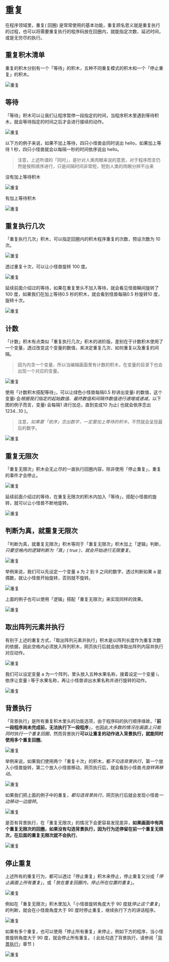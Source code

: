 # 重复

在程序领域里，重复( 回圈) 是常常使用的基本功能，重复顾名思义就是重复执行的过程，也可以将需要重复执行的程序码放在回圈内，就能指定次数、延迟时间，或是无穷尽的执行。

## 重复积木清单

重复的积木分别有一个「等待」的积木，五种不同重复模式的积木和一个「停止重复」的积木。

![重复](https://raw.githubusercontent.com/junhuanchen/test_repository/master/bpi-web/tutorials/images/zh-tw/docs/webbit/basic/loop-01.jpg)

## 等待

「等待」积木可以让我们让程序暂停一段指定的时间，当程序积木里遇到等待积木，就会等待指定的时间之后才会进行接续的动作。

![重复](https://raw.githubusercontent.com/junhuanchen/test_repository/master/bpi-web/tutorials/images/zh-tw/docs/webbit/basic/loop-23.jpg)

以下方的例子来说，如果不加上等待，四只小怪兽会同时说出 hello，如果加上等待 1 秒，四只小怪兽就会以每隔一秒的时间依序说出 hello。

> 注意，上述所谓的「同时」，是针对人类肉眼来说的意思，对于程序而言仍然是按照顺序进行，只是间隔时间非常短，短到人类的肉眼分辨不出来

没有加上等待积木

![重复](https://raw.githubusercontent.com/junhuanchen/test_repository/master/bpi-web/tutorials/images/zh-tw/docs/webbit/basic/loop-02.jpg)

有加上等待积木

![重复](https://raw.githubusercontent.com/junhuanchen/test_repository/master/bpi-web/tutorials/images/zh-tw/docs/webbit/basic/loop-03.gif)

## 重复执行几次

「重复执行几次」积木，可以指定回圈内的积木程序重复的次数，预设次数为 10 次。

![重复](https://raw.githubusercontent.com/junhuanchen/test_repository/master/bpi-web/tutorials/images/zh-tw/docs/webbit/basic/loop-06.jpg)

透过重复十次，可以让小怪兽旋转 100 度。

![重复](https://raw.githubusercontent.com/junhuanchen/test_repository/master/bpi-web/tutorials/images/zh-tw/docs/webbit/basic/loop-04.jpg)

延续前面介绍过的等待，如果在重复里头不加入等待，就会看见怪兽瞬间旋转了100 度，如果我们在加上等待0.5 秒的积木，就会看到怪兽每隔0.5 秒旋转10 度，旋转十次。

![重复](https://raw.githubusercontent.com/junhuanchen/test_repository/master/bpi-web/tutorials/images/zh-tw/docs/webbit/basic/loop-05.gif)

## 计数

「计数」积木有点类似「重复执行几次」积木的进阶版，差别在于计数积木使用了一个变量，透过改变这个变量的数值，来决定重复几次、如何重复以及重复的间隔。

> 因为内含一个变量，所以当编辑画面里有计数的积木，在变量的目录下也会出现一个对应的变量。

![重复](https://raw.githubusercontent.com/junhuanchen/test_repository/master/bpi-web/tutorials/images/zh-tw/docs/webbit/basic/loop-07.jpg)

使用「计数积木搭配等待」，可以让绿色小怪兽每隔0.5 秒讲出变量i 的数值，这个变量i 会*根据我们指定的起始数值、最终数值和间隔作数值进行递增或递减*，以下图的例子而言，变量i 会每隔1 进行加总，直到变成10 为止( 也就会依序念出1234...10 )。

> 注意，*如果要「依序」念出数字，一定要加上等待的积木*，不然就会呈现最后的数字。

![重复](https://raw.githubusercontent.com/junhuanchen/test_repository/master/bpi-web/tutorials/images/zh-tw/docs/webbit/basic/loop-08.gif)

## 重复无限次

「重复无限次」积木会无止尽的一直执行回圈内容，除非使用「停止重复」，重复的事件才会停止。

![重复](https://raw.githubusercontent.com/junhuanchen/test_repository/master/bpi-web/tutorials/images/zh-tw/docs/webbit/basic/loop-09.jpg)

延续前面介绍过的等待，在重复无限次的积木内加入「等待」，搭配小怪兽的旋转，就可以让小怪兽不断地旋转。

![重复](https://raw.githubusercontent.com/junhuanchen/test_repository/master/bpi-web/tutorials/images/zh-tw/docs/webbit/basic/loop-10.gif)

## 判断为真，就重复无限次

「判断为真，就重复无限次」积木等同于「重复无限次」积木加上「逻辑」判断，*只要空格内的逻辑判断为「真」( true )，就会开始进行无限重复*。

![重复](https://raw.githubusercontent.com/junhuanchen/test_repository/master/bpi-web/tutorials/images/zh-tw/docs/webbit/basic/loop-11.jpg)

举例来说，我们可以先设定一个变量 a 为 2 到 9 之间的数字，透过判断如果 a 是偶数，就让小怪兽开始旋转，否则就不旋转。

![重复](https://raw.githubusercontent.com/junhuanchen/test_repository/master/bpi-web/tutorials/images/zh-tw/docs/webbit/basic/loop-12.gif)

上面的例子也可以使用「逻辑」搭配「重复无限次」来实现同样的效果。

![重复](https://raw.githubusercontent.com/junhuanchen/test_repository/master/bpi-web/tutorials/images/zh-tw/docs/webbit/basic/loop-13.jpg)

## 取出阵列元素并执行

有别于上述的重复方式，「取出阵列元素并执行」积木是以阵列长度作为重复次数的依据，因此空格内必须放入阵列积木，网页执行后就会依序取出阵列内容并执行对应动作。

![重复](https://raw.githubusercontent.com/junhuanchen/test_repository/master/bpi-web/tutorials/images/zh-tw/docs/webbit/basic/loop-14.jpg)

我们可以设定变量 a 为一个阵列，里头放入五种水果名称，接着设定一个变量 i，依序让变量 i 等于水果名称，再让小怪兽讲出水果名称并进行旋转的动作。

![重复](https://raw.githubusercontent.com/junhuanchen/test_repository/master/bpi-web/tutorials/images/zh-tw/docs/webbit/basic/loop-15.gif)

## 背景执行

「背景执行」是所有重复积木里头的功能选项，由于程序码的执行顺序缘故，「**前一段程序尚未完成前，无法执行下一段程序**」，也因此*大多数的情况在画面上只能同时执行一个重复回圈*，然而背景执行**可以让重复的动作进入背景执行，就能同时使用多个重复回圈**。

![重复](https://raw.githubusercontent.com/junhuanchen/test_repository/master/bpi-web/tutorials/images/zh-tw/docs/webbit/basic/loop-17.jpg)

举例来说，如果我们使用两个「重复十次」的积木，都*不勾选背景执行*，第一个放入小怪兽旋转，第二个放入小怪兽移动，网页执行后，就会看到小怪兽*先旋转再移动*。

![重复](https://raw.githubusercontent.com/junhuanchen/test_repository/master/bpi-web/tutorials/images/zh-tw/docs/webbit/basic/loop-18.gif)

如果我们把上面的例子中的重复，*都勾选背景执行*，网页执行后就会发现小怪兽*一边移动一边旋转*。

![重复](https://raw.githubusercontent.com/junhuanchen/test_repository/master/bpi-web/tutorials/images/zh-tw/docs/webbit/basic/loop-19.gif)

是否有背景执行，在「重复无限次」的情况下会更容易发现差异，**如果画面中有两个重复无限次的回圈，如果没有勾选背景执行，因为行为还停留在前一个重复无限次，在后面的重复无限次就不会执行**。

![重复](https://raw.githubusercontent.com/junhuanchen/test_repository/master/bpi-web/tutorials/images/zh-tw/docs/webbit/basic/loop-20.gif)

## 停止重复

上述所有的重复行为，都可以透过「停止重复」积木来停止，停止重复又分成「*停止画面上所有重复*」，或「*放在重复回圈内，停止所在位置的重复*」。

![重复](https://raw.githubusercontent.com/junhuanchen/test_repository/master/bpi-web/tutorials/images/zh-tw/docs/webbit/basic/loop-16.jpg)

例如在「重复无限次」积木里加入「小怪兽旋转角度大于 90 度就*停止这个重复*」的判断，就会在小怪兽角度大于 90 度时停止重复，继续执行下方的讲话程序。

![重复](https://raw.githubusercontent.com/junhuanchen/test_repository/master/bpi-web/tutorials/images/zh-tw/docs/webbit/basic/loop-21.gif)


如果有多个重复，也可以使用「停止所有重复」来停止，例如下方的程序，当小怪兽旋转角度大于 90 度，就会停止所有重复。 ( 此处勾选了背景执行，请参阅「[背景执行](loop.html#loop07)」章节 )

![重复](https://raw.githubusercontent.com/junhuanchen/test_repository/master/bpi-web/tutorials/images/zh-tw/docs/webbit/basic/loop-22.gif)